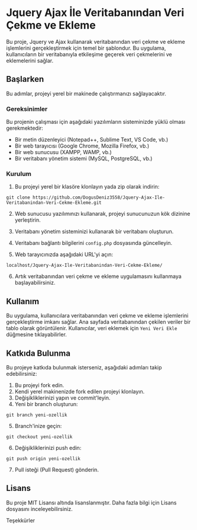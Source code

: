 # Jquery Ajax İle Veritabanından Veri Çekme ve Ekleme
Bu proje, Jquery ve Ajax kullanarak veritabanından veri çekme ve ekleme işlemlerini gerçekleştirmek için temel bir şablondur.
Bu uygulama, kullanıcıların bir veritabanıyla etkileşime geçerek veri çekmelerini ve eklemelerini sağlar.

## Başlarken

Bu adımlar, projeyi yerel bir makinede çalıştırmanızı sağlayacaktır.

### Gereksinimler

Bu projenin çalışması için aşağıdaki yazılımların sisteminizde yüklü olması gerekmektedir:

- Bir metin düzenleyici (Notepad++, Sublime Text, VS Code, vb.)
- Bir web tarayıcısı (Google Chrome, Mozilla Firefox, vb.)
- Bir web sunucusu (XAMPP, WAMP, vb.)
- Bir veritabanı yönetim sistemi (MySQL, PostgreSQL, vb.)

### Kurulum

1. Bu projeyi yerel bir klasöre klonlayın yada zip olarak indirin:
```
git clone https://github.com/DogusDeniz3558/Jquery-Ajax-Ile-Veritabanindan-Veri-Cekme-Ekleme.git

```
2. Web sunucusu yazılımınızı kullanarak, projeyi sunucunuzun kök dizinine yerleştirin.

3. Veritabanı yönetim sisteminizi kullanarak bir veritabanı oluşturun.

4. Veritabanı bağlantı bilgilerini `config.php` dosyasında güncelleyin.

5. Web tarayıcınızda aşağıdaki URL'yi açın:
```
localhost/Jquery-Ajax-Ile-Veritabanindan-Veri-Cekme-Ekleme/

```

6. Artık veritabanından veri çekme ve ekleme uygulamasını kullanmaya başlayabilirsiniz.

## Kullanım

Bu uygulama, kullanıcılara veritabanından veri çekme ve ekleme işlemlerini gerçekleştirme imkanı sağlar. Ana sayfada veritabanından çekilen veriler bir tablo olarak görüntülenir. Kullanıcılar, veri eklemek için `Yeni Veri Ekle` düğmesine tıklayabilirler.

## Katkıda Bulunma

Bu projeye katkıda bulunmak isterseniz, aşağıdaki adımları takip edebilirsiniz:

1. Bu projeyi fork edin.
2. Kendi yerel makinenizde fork edilen projeyi klonlayın.
3. Değişikliklerinizi yapın ve commit'leyin.
4. Yeni bir branch oluşturun:

```
git branch yeni-ozellik

```

5. Branch'inize geçin:
```
git checkout yeni-ozellik

```

6. Değişikliklerinizi push edin:
```
git push origin yeni-ozellik

```

7. Pull isteği (Pull Request) gönderin.

## Lisans

Bu proje MIT Lisansı altında lisanslanmıştır. Daha fazla bilgi için Lisans dosyasını inceleyebilirsiniz.

Teşekkürler

